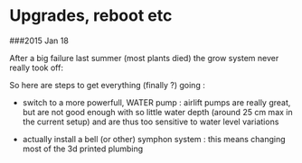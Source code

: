 
Upgrades, reboot etc
===========================

###2015 Jan 18


After a big failure last summer (most plants died) the grow system never really took off:

So here are steps to get everything (finally ?) going :

- switch to a more powerfull, WATER pump : airlift pumps are really great, but 
are not good enough with so little water depth (around 25 cm max in the current setup)
and are thus too sensitive to water level variations

- actually install a bell (or other) symphon system : this means changing most of the 3d printed plumbing 



